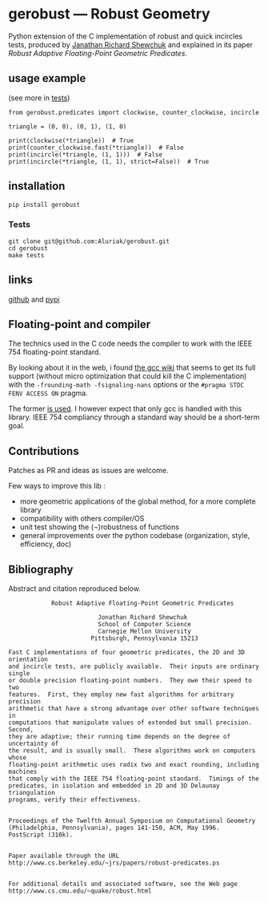 # gerobust — Robust Geometry
Python extension of the C implementation of robust and quick incircles tests,
produced by [Janathan Richard Shewchuk](https://www.cs.cmu.edu/~quake/robust.html) and explained in its paper *Robust Adaptive Floating-Point Geometric Predicates*.

## usage example
(see more in [tests](test/))

    from gerobust.predicates import clockwise, counter_clockwise, incircle

    triangle = (0, 0), (0, 1), (1, 0)

    print(clockwise(*triangle))  # True
    print(counter_clockwise.fast(*triangle))  # False
    print(incircle(*triangle, (1, 1)))  # False
    print(incircle(*triangle, (1, 1), strict=False))  # True


## installation

    pip install gerobust

### Tests

    git clone git@github.com:Aluriak/gerobust.git
    cd gerobust
    make tests

## links
[github](http://github.com/aluriak/gerobust) and [pypi](http://pypi.python.org/pypi/gerobust)


## Floating-point and compiler
The technics used in the C code needs the compiler to work with the
IEEE 754 floating-point standard.

By looking about it in the web, i found [the gcc wiki](https://gcc.gnu.org/wiki/FloatingPointMath)
that seems to get its full support (without micro optimization that could kill the C implementation)
with the `-frounding-math -fsignaling-nans` options or the `#pragma STDC FENV ACCESS ON` pragma.

The former [is used](gerobust/build_geolib.py#L33). I however expect that only gcc is handled with this library. IEEE 754 compliancy through a standard way should be a short-term goal.

## Contributions
Patches as PR and ideas as issues are welcome.

Few ways to improve this lib :

- more geometric applications of the global method, for a more complete library
- compatibility with others compiler/OS
- unit test showing the (¬)robustness of functions
- general improvements over the python codebase (organization, style, efficiency, doc)


## Bibliography
Abstract and citation reproduced below.

                Robust Adaptive Floating-Point Geometric Predicates

                             Jonathan Richard Shewchuk
                             School of Computer Science
                             Carnegie Mellon University
                           Pittsburgh, Pennsylvania 15213

    Fast C implementations of four geometric predicates, the 2D and 3D orientation
    and incircle tests, are publicly available.  Their inputs are ordinary single
    or double precision floating-point numbers.  They owe their speed to two
    features.  First, they employ new fast algorithms for arbitrary precision
    arithmetic that have a strong advantage over other software techniques in
    computations that manipulate values of extended but small precision.  Second,
    they are adaptive; their running time depends on the degree of uncertainty of
    the result, and is usually small.  These algorithms work on computers whose
    floating-point arithmetic uses radix two and exact rounding, including machines
    that comply with the IEEE 754 floating-point standard.  Timings of the
    predicates, in isolation and embedded in 2D and 3D Delaunay triangulation
    programs, verify their effectiveness.


    Proceedings of the Twelfth Annual Symposium on Computational Geometry
    (Philadelphia, Pennsylvania), pages 141-150, ACM, May 1996.  PostScript (310k).


    Paper available through the URL
    http://www.cs.berkeley.edu/~jrs/papers/robust-predicates.ps


    For additional details and associated software, see the Web page
    http://www.cs.cmu.edu/~quake/robust.html

